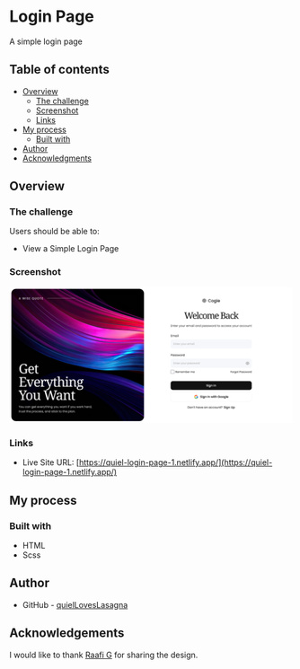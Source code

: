 # Login Page

A simple login page

## Table of contents

- [Overview](#overview)
  - [The challenge](#the-challenge)
  - [Screenshot](#screenshot)
  - [Links](#links)
- [My process](#my-process)
  - [Built with](#built-with)
- [Author](#author)
- [Acknowledgments](#acknowledgements)

## Overview

### The challenge

Users should be able to:

- View a Simple Login Page

### Screenshot

![Project Overview](./assets/preview.png)

### Links

- Live Site URL: [https://quiel-login-page-1.netlify.app/](https://quiel-login-page-1.netlify.app/)

## My process

### Built with

- HTML
- Scss

## Author

- GitHub - [quielLovesLasagna](https://github.com/quielLovesLasagna)

## Acknowledgements

I would like to thank [Raafi G](https://www.figma.com/@raafig) for sharing the design.
